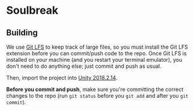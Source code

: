 # Soulbreak

## Building

We use [Git LFS](https://git-lfs.github.com/) to keep track of large files, 
so you must install the Git LFS extension before you can commit/push code 
to the repo. Once Git LFS is installed on your machine (and you restart 
your terminal emulator), you don't need to do anything else; just commit 
and push as usual. 

Then, import the project into 
[Unity 2018.2.14](https://unity3d.com/get-unity/download?thank-you=update&download_nid=58615&os=Win).

**Before you commit and push**, make sure you're committing the correct 
changes to the repo (run `git status` before you `git add` and after you `git commit`).
